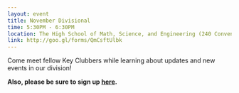 ```yaml
---
layout: event
title: November Divisional
time: 5:30PM - 6:30PM
location: The High School of Math, Science, and Engineering (240 Convent Ave, New York, NY 10031)
link: http://goo.gl/forms/QmCsftUlbk
---
```

Come meet fellow Key Clubbers while learning about updates and new events in our division!

**Also, please be sure to sign up [here](http://goo.gl/forms/hdBcLqoNDL).**

